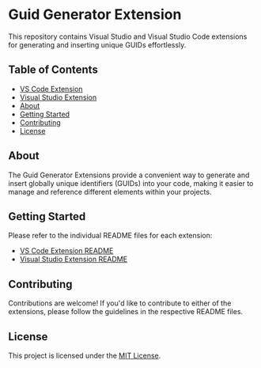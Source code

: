 # Guid Generator Extension

This repository contains Visual Studio and Visual Studio Code extensions for generating and inserting unique GUIDs effortlessly.

## Table of Contents

- [VS Code Extension](./vscode-extension/README.md)
- [Visual Studio Extension](./vs-extension/README.md)
- [About](#about)
- [Getting Started](#getting-started)
- [Contributing](#contributing)
- [License](#license)

## About

The Guid Generator Extensions provide a convenient way to generate and insert globally unique identifiers (GUIDs) into your code, making it easier to manage and reference different elements within your projects.

## Getting Started

Please refer to the individual README files for each extension:

- [VS Code Extension README](./vscode-extension/README.md)
- [Visual Studio Extension README](./vs-extension/README.md)

## Contributing

Contributions are welcome! If you'd like to contribute to either of the extensions, please follow the guidelines in the respective README files.

## License

This project is licensed under the [MIT License](LICENSE).

